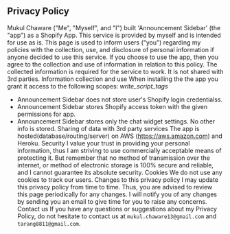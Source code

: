 ## Privacy Policy
Mukul Chaware ("Me", "Myself", and "I") built 'Announcement Sidebar' (the "app") as a Shopify App. This service is provided by myself and is intended for use as is. This page is used to inform users ("you") regarding my policies with the collection, use, and disclosure of personal information if anyone decided to use this service. If you choose to use the app, then you agree to the collection and use of information in relation to this policy. The collected information is required for the service to work. It is not shared with 3rd parties.
Information collection and use
When installing the the app you grant it access to the following scopes:
*write_script_tags*

- Announcement Sidebar does not store user's Shopify login credentialss.
- Announcement Sidebar stores Shopify access token with the given permissions for app.
- Announcement Sidebar stores only the chat widget settings. No other info is stored.
Sharing of data with 3rd party services
The app is hosted(database/routing/server) on AWS (https://aws.amazon.com) and Heroku.
Security
I value your trust in providing your personal information, thus I am striving to use commercially acceptable means of protecting it. But remember that no method of transmission over the internet, or method of electronic storage is 100% secure and reliable, and I cannot guarantee its absolute security.
Cookies
We do not use any cookies to track our users.
Changes to this privacy policy
I may update this privacy policy from time to time. Thus, you are advised to review this page periodically for any changes. I will notify you of any changes by sending you an email to give time for you to raise any concerns.
Contact us
If you have any questions or suggestions about my Privacy Policy, do not hesitate to contact us at `mukul.chaware13@gmail.com` and `tarang8811@gmail.com`.
